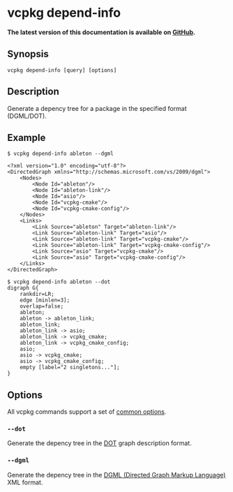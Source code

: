 # vcpkg depend-info

**The latest version of this documentation is available on [GitHub](https://github.com/Microsoft/vcpkg/tree/master/docs/commands/depend-info.md).**

## Synopsis

```no-highlight
vcpkg depend-info [query] [options]
```

## Description

Generate a depency tree for a package in the specified format (DGML/DOT).

## Example
```no-highlight
$ vcpkg depend-info ableton --dgml

<?xml version="1.0" encoding="utf-8"?>
<DirectedGraph xmlns="http://schemas.microsoft.com/vs/2009/dgml">
	<Nodes>
		<Node Id="ableton"/>
		<Node Id="ableton-link"/>
		<Node Id="asio"/>
		<Node Id="vcpkg-cmake"/>
		<Node Id="vcpkg-cmake-config"/>
	</Nodes>
	<Links>
		<Link Source="ableton" Target="ableton-link"/>
		<Link Source="ableton-link" Target="asio"/>
		<Link Source="ableton-link" Target="vcpkg-cmake"/>
		<Link Source="ableton-link" Target="vcpkg-cmake-config"/>
		<Link Source="asio" Target="vcpkg-cmake"/>
		<Link Source="asio" Target="vcpkg-cmake-config"/>
	</Links>
</DirectedGraph>

$ vcpkg depend-info ableton --dot
digraph G{
	rankdir=LR;
	edge [minlen=3];
	overlap=false;
	ableton;
	ableton -> ableton_link;
	ableton_link;
	ableton_link -> asio;
	ableton_link -> vcpkg_cmake;
	ableton_link -> vcpkg_cmake_config;
	asio;
	asio -> vcpkg_cmake;
	asio -> vcpkg_cmake_config;
	empty [label="2 singletons..."];
}
```

## Options

All vcpkg commands support a set of [common options](https://github.com/microsoft/vcpkg/blob/5fac018507e67a8b98141b9d4cebeb07c9bd5cba/docs/commands/common-options.md).

### `--dot`
Generate the depency tree in the [DOT](https://en.wikipedia.org/wiki/DOT_(graph_description_language)) graph description format.

### `--dgml`
Generate the depency tree in the [DGML (Directed Graph Markup Language)](https://en.wikipedia.org/wiki/DGML) XML format.


